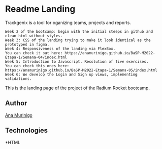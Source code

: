 # Readme Landing
Trackgenix is a tool for oganizing teams, projects and reports.
```
Week 2 of the bootcamp: begin with the initial steeps in github and clean html without styles.
Week 3: CSS of the landing trying to make it look identical as the prototyped in figma.
Week 4: Responsiveness of the landing via FlexBox.
You can check it out here: https://anamurinigo.github.io/BaSP-M2022-Etapa-1/Semana-04/index.html
Week 5: Introduction to Javascript. Resolution of five exercises.
You can check this ones here:
https://anamurinigo.github.io/BaSP-M2022-Etapa-1/Semana-05/index.html
Week 6: We develop the Login and Sign up views, implementing validations.

```
This is the landing page of the project of the Radium Rocket bootcamp.
## Author
[Ana Murinigo](https://github.com/AnaMurinigo)
## Technologies
*HTML